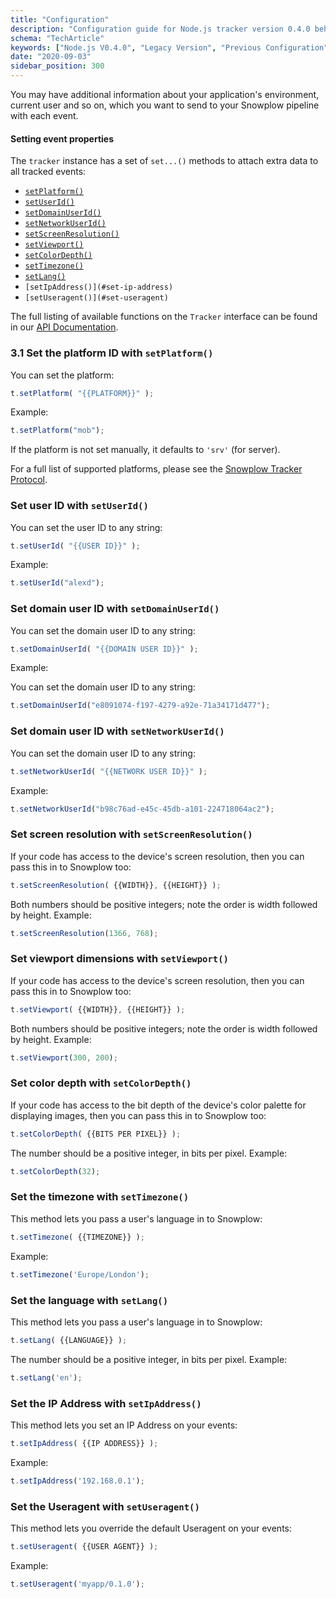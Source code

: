 ```yaml
---
title: "Configuration"
description: "Configuration guide for Node.js tracker version 0.4.0 behavioral event collection settings."
schema: "TechArticle"
keywords: ["Node.js V0.4.0", "Legacy Version", "Previous Configuration", "Old Version", "Deprecated Version", "Legacy Config"]
date: "2020-09-03"
sidebar_position: 300
---
```


You may have additional information about your application's environment, current user and so on, which you want to send to your Snowplow pipeline with each event.

#### Setting event properties

The `tracker` instance has a set of `set...()` methods to attach extra data to all tracked events:

- [`setPlatform()`](#set-platform)
- [`setUserId()`](#set-user-id)
- [`setDomainUserId()`](#set-domain-user-id)
- [`setNetworkUserId()`](http://set-network-user-id)
- [`setScreenResolution()`](#set-screen-resolution)
- [`setViewport()`](#set-viewport)
- [`setColorDepth()`](#set-color-depth)
- [`setTimezone()`](#set-timezone)
- [`setLang()`](#set-lang)
- `[setIpAddress()](#set-ip-address)`
- `[setUseragent()](#set-useragent)`

The full listing of available functions on the `Tracker` interface can be found in our [API Documentation](https://snowplow.github.io/snowplow-nodejs-tracker/interfaces/_tracker_.tracker.html).

### 3.1 Set the platform ID with `setPlatform()`

You can set the platform:

```javascript
t.setPlatform( "{{PLATFORM}}" );
```

Example:

```javascript
t.setPlatform("mob");
```

If the platform is not set manually, it defaults to `'srv'` (for server).

For a full list of supported platforms, please see the [Snowplow Tracker Protocol](/docs/events/index.md#application-parameters).

### Set user ID with `setUserId()`

You can set the user ID to any string:

```javascript
t.setUserId( "{{USER ID}}" );
```

Example:

```javascript
t.setUserId("alexd");
```

### Set domain user ID with `setDomainUserId()`

You can set the domain user ID to any string:

```javascript
t.setDomainUserId( "{{DOMAIN USER ID}}" );
```

Example:

You can set the domain user ID to any string:

```javascript
t.setDomainUserId("e8091074-f197-4279-a92e-71a34171d477");
```

### Set domain user ID with `setNetworkUserId()`

You can set the domain user ID to any string:

```javascript
t.setNetworkUserId( "{{NETWORK USER ID}}" );
```

Example:

```javascript
t.setNetworkUserId("b98c76ad-e45c-45db-a101-224718064ac2");
```

### Set screen resolution with `setScreenResolution()`

If your code has access to the device's screen resolution, then you can pass this in to Snowplow too:

```javascript
t.setScreenResolution( {{WIDTH}}, {{HEIGHT}} );
```

Both numbers should be positive integers; note the order is width followed by height. Example:

```javascript
t.setScreenResolution(1366, 768);
```

### Set viewport dimensions with `setViewport()`

If your code has access to the device's screen resolution, then you can pass this in to Snowplow too:

```javascript
t.setViewport( {{WIDTH}}, {{HEIGHT}} );
```

Both numbers should be positive integers; note the order is width followed by height. Example:

```javascript
t.setViewport(300, 200);
```

### Set color depth with `setColorDepth()`

If your code has access to the bit depth of the device's color palette for displaying images, then you can pass this in to Snowplow too:

```javascript
t.setColorDepth( {{BITS PER PIXEL}} );
```

The number should be a positive integer, in bits per pixel. Example:

```javascript
t.setColorDepth(32);
```

### Set the timezone with `setTimezone()`

This method lets you pass a user's language in to Snowplow:

```javascript
t.setTimezone( {{TIMEZONE}} );
```

Example:

```javascript
t.setTimezone('Europe/London');
```

### Set the language with `setLang()`

This method lets you pass a user's language in to Snowplow:

```javascript
t.setLang( {{LANGUAGE}} );
```

The number should be a positive integer, in bits per pixel. Example:

```javascript
t.setLang('en');
```

### Set the IP Address with `setIpAddress()`

This method lets you set an IP Address on your events:

```javascript
t.setIpAddress( {{IP ADDRESS}} );
```

Example:

```javascript
t.setIpAddress('192.168.0.1');
```

### Set the Useragent with `setUseragent()`

This method lets you override the default Useragent on your events:

```javascript
t.setUseragent( {{USER AGENT}} );
```

Example:

```javascript
t.setUseragent('myapp/0.1.0');
```
